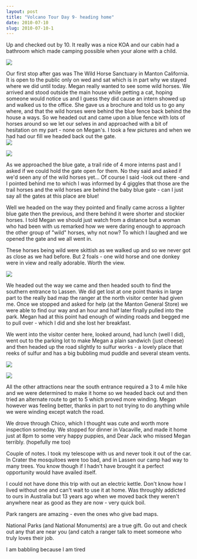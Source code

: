 ```yaml
---
layout: post
title: "Volcano Tour Day 9- heading home"
date: 2010-07-10
slug: 2010-07-10-1
---
```


Up and checked out by 10.  It really was a nice KOA and our cabin had a bathroom which made camping possible when your alone with a child.  

 ![](/visible-light/images/assets/IMG_1628-thumb-300x225-134.jpg) 


Our first stop after gas was The Wild Horse Sanctuary in Manton California.  It is open to the public only on wed and sat which is in part why we stayed where we did until today.  Megan really wanted to see some wild horses.  We arrived and stood outside the main house while petting a cat, hoping someone would notice us and I guess they did cause an intern showed up and walked us to the office.  She gave us a brochure and told us to go any where, and that the wild horses were behind the blue fence back behind the house a ways.  So we headed out and came upon a blue fence with lots of horses around so we let our selves in and approached with a bit of hesitation on my part - none on Megan&apos;s.  I took a few pictures and when we had had our fill we headed back out the gate.  
 ![](/visible-light/images/assets/IMG_1629-thumb-600x450-137.jpg) 

 ![](/visible-light/images/assets/IMG_1630-thumb-600x450-140.jpg) 

As we approached the blue gate, a trail ride of 4 more interns past and I asked if we could hold the gate open for them.  No they said and asked if we&apos;d seen any of the wild horses yet... Of course I said -look out there -and I pointed behind me to which I was informed by 4 giggles that those are the trail horses and the wild horses are behind the baby blue gate - can I just say all the gates at this place are blue!  

Well we headed on the way they pointed and finally came across a lighter blue gate then the previous, and there behind it were shorter and stockier horses.  I told Megan we should just watch from a distance but a woman who had been with us remarked how we were daring enough to approach the other group of &quot;wild&quot; horses, why not now?  To which I laughed and we opened the gate and we all went in.

These horses being wild were skittish as we walked up and so we never got as close as we had before.  But 2 foals - one wild horse and one donkey were in view and really adorable.  Worth the view.

 ![](/visible-light/images/assets/IMG_1634-thumb-600x450-143.jpg) 

We headed out the way we came and then headed south to find the southern entrance to Lassen.  We did get lost at one point thanks in large part to the really bad map the ranger at the north visitor center had given me.  Once we stopped and asked for help (at the Manton General Store) we were able to find our way and an hour and half later finally pulled into the park.  Megan had at this point had enough of winding roads and begged me to pull over - which I did and she lost her breakfast.  

We went into the visitor center here, looked around, had lunch (well I did), went out to the parking lot to make Megan a plain sandwich (just cheese) and then headed up the road slightly to sulfur works - a lovely place that reeks of sulfur and has a big bubbling mud puddle and several steam vents.  

 ![](/visible-light/images/assets/IMG_1637-thumb-900x675-146.jpg) 

 ![](/visible-light/images/assets/IMG_1642-thumb-600x450-149.jpg) 

All the other attractions near the south entrance required a 3 to 4 mile hike and we were determined to make it home so we headed back out and then tried an alternate route to get to 5 which proved more winding.  Megan however was feeling better, thanks in part to not trying to do anything while we were winding except watch the road.

We drove through Chico, which I thought was cute and worth more inspection someday.  We stopped for dinner in Vacaville, and made it home just at 8pm to some very happy puppies, and Dear Jack who missed Megan terribly. (hopefully me too)   

Couple of notes.  I took my telescope with us and never took it out of the car.  In Crater the mosquitoes were too bad, and in Lassen our camp had way to many trees.  You know though if I hadn&apos;t have brought it a perfect opportunity would have availed itself.

I could not have done this trip with out an electric kettle.  Don&apos;t know how I lived without one and can&apos;t wait to use it at home.  Was throughly addicted to ours in Australia but 13 years ago when we moved back they weren&apos;t anywhere near as good as they are now - very quick boil.

Park rangers are amazing - even the ones who give bad maps.

National Parks (and National Monuments) are a true gift. Go out and check out any that are near you (and catch a ranger talk to meet someone who truly loves their job.

I am babbling because I am tired <br />
